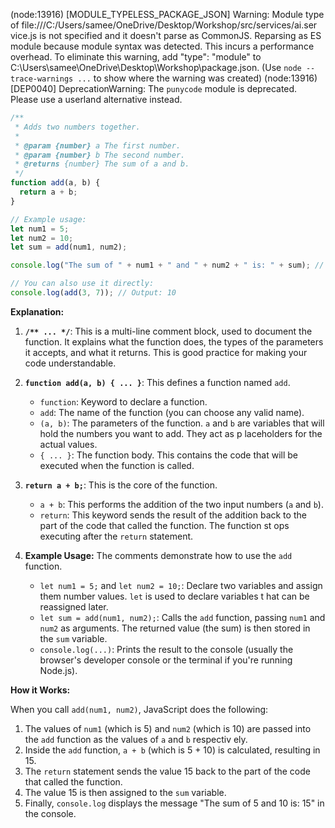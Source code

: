 
(node:13916) [MODULE_TYPELESS_PACKAGE_JSON] Warning: Module type of file:///C:/Users/samee/OneDrive/Desktop/Workshop/src/services/ai.ser
vice.js is not specified and it doesn't parse as CommonJS.
Reparsing as ES module because module syntax was detected. This incurs a performance overhead.
To eliminate this warning, add "type": "module" to C:\Users\samee\OneDrive\Desktop\Workshop\package.json.
(Use `node --trace-warnings ...` to show where the warning was created)
(node:13916) [DEP0040] DeprecationWarning: The `punycode` module is deprecated. Please use a userland alternative instead.
```javascript
/**
 * Adds two numbers together.
 *
 * @param {number} a The first number.
 * @param {number} b The second number.
 * @returns {number} The sum of a and b.
 */
function add(a, b) {
  return a + b;
}

// Example usage:
let num1 = 5;
let num2 = 10;
let sum = add(num1, num2);

console.log("The sum of " + num1 + " and " + num2 + " is: " + sum); // Output: The sum of 5 and 10 is: 15

// You can also use it directly:
console.log(add(3, 7)); // Output: 10
```

**Explanation:**

1.  **`/** ... */`**:  This is a multi-line comment block, used to document the function.  It explains what the function does, the types
 of the parameters it accepts, and what it returns.  This is good practice for making your code understandable.

2.  **`function add(a, b) { ... }`**: This defines a function named `add`.
    *   `function`:  Keyword to declare a function.
    *   `add`:  The name of the function (you can choose any valid name).
    *   `(a, b)`:  The parameters of the function.  `a` and `b` are variables that will hold the numbers you want to add.  They act as p
laceholders for the actual values.
    *   `{ ... }`:  The function body.  This contains the code that will be executed when the function is called.

3.  **`return a + b;`**: This is the core of the function.
    *   `a + b`:  This performs the addition of the two input numbers (`a` and `b`).
    *   `return`:  This keyword sends the result of the addition back to the part of the code that called the function.  The function st
ops executing after the `return` statement.

4.  **Example Usage:** The comments demonstrate how to use the `add` function.
    *   `let num1 = 5;` and `let num2 = 10;`:  Declare two variables and assign them number values. `let` is used to declare variables t
hat can be reassigned later.
    *   `let sum = add(num1, num2);`:  Calls the `add` function, passing `num1` and `num2` as arguments. The returned value (the sum) is
 then stored in the `sum` variable.
    *   `console.log(...)`:  Prints the result to the console (usually the browser's developer console or the terminal if you're running
 Node.js).

**How it Works:**

When you call `add(num1, num2)`, JavaScript does the following:

1.  The values of `num1` (which is 5) and `num2` (which is 10) are passed into the `add` function as the values of `a` and `b` respectiv
ely.
2.  Inside the `add` function, `a + b` (which is 5 + 10) is calculated, resulting in 15.
3.  The `return` statement sends the value 15 back to the part of the code that called the function.
4.  The value 15 is then assigned to the `sum` variable.
5.  Finally, `console.log` displays the message "The sum of 5 and 10 is: 15" in the console.
